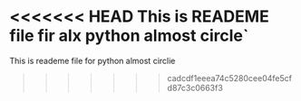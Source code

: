 <<<<<<< HEAD
This is READEME file fir alx python almost circle`
=======
This is reademe file for python almost circlie 
>>>>>>> cadcdf1eeea74c5280cee04fe5cfd87c3c0663f3

